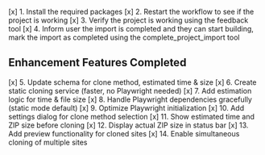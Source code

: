 [x] 1. Install the required packages
[x] 2. Restart the workflow to see if the project is working
[x] 3. Verify the project is working using the feedback tool
[x] 4. Inform user the import is completed and they can start building, mark the import as completed using the complete_project_import tool

## Enhancement Features Completed

[x] 5. Update schema for clone method, estimated time & size
[x] 6. Create static cloning service (faster, no Playwright needed)
[x] 7. Add estimation logic for time & file size
[x] 8. Handle Playwright dependencies gracefully (static mode default)
[x] 9. Optimize Playwright initialization
[x] 10. Add settings dialog for clone method selection
[x] 11. Show estimated time and ZIP size before cloning
[x] 12. Display actual ZIP size in status bar
[x] 13. Add preview functionality for cloned sites
[x] 14. Enable simultaneous cloning of multiple sites